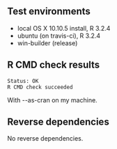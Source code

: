 ## Test environments
* local OS X 10.10.5 install, R 3.2.4
* ubuntu (on travis-ci), R 3.2.4
* win-builder (release)

## R CMD check results
```
Status: OK
R CMD check succeeded
```
With --as-cran on my machine.

## Reverse dependencies
No reverse dependencies.

